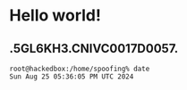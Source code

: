 # Hello world!
.5GL6KH3.CNIVC0017D0057.
---
```
root@hackedbox:/home/spoofing% date
Sun Aug 25 05:36:05 PM UTC 2024
```
